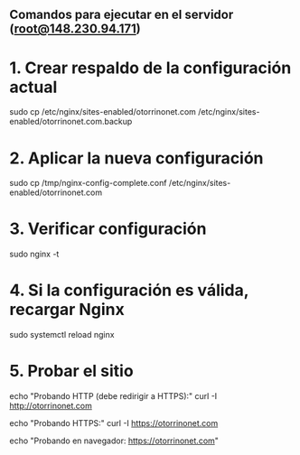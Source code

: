 ## Comandos para ejecutar en el servidor (root@148.230.94.171)

# 1. Crear respaldo de la configuración actual
sudo cp /etc/nginx/sites-enabled/otorrinonet.com /etc/nginx/sites-enabled/otorrinonet.com.backup

# 2. Aplicar la nueva configuración
sudo cp /tmp/nginx-config-complete.conf /etc/nginx/sites-enabled/otorrinonet.com

# 3. Verificar configuración
sudo nginx -t

# 4. Si la configuración es válida, recargar Nginx
sudo systemctl reload nginx

# 5. Probar el sitio
echo "Probando HTTP (debe redirigir a HTTPS):"
curl -I http://otorrinonet.com

echo "Probando HTTPS:"
curl -I https://otorrinonet.com

echo "Probando en navegador: https://otorrinonet.com"
